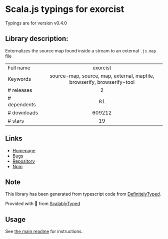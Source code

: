 
# Scala.js typings for exorcist

Typings are for version v0.4.0

## Library description:
Externalizes the source map found inside a stream to an external `.js.map` file

|                    |                 |
| ------------------ | :-------------: |
| Full name          | exorcist |
| Keywords           | source-map, source, map, external, mapfile, browserify, browserify-tool |
| # releases         | 2 |
| # dependents       | 81 |
| # downloads        | 609212 |
| # stars            | 19 |

## Links
- [Homepage](https://github.com/thlorenz/exorcist)
- [Bugs](https://github.com/thlorenz/exorcist/issues)
- [Repository](https://github.com/thlorenz/exorcist)
- [Npm](https://www.npmjs.com/package/exorcist)
    


## Note
This library has been generated from typescript code from [DefinitelyTyped](https://definitelytyped.org).

Provided with :purple_heart: from [ScalablyTyped](https://github.com/oyvindberg/ScalablyTyped)

## Usage
See [the main readme](../../readme.md) for instructions.


